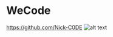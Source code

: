 # WeCode

https://github.com/Nick-C0DE
![alt text](https://github.com/Nick-C0DE/markdown-challenge/blob/master/photojunior_mini.jpeg)

